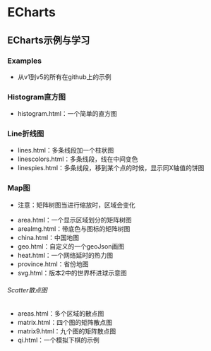 # ECharts

## ECharts示例与学习

### **Examples**
 - 从v1到v5的所有在github上的示例
### Histogram直方图
 - histogram.html：一个简单的直方图
### Line折线图
 - lines.html：多条线段加一个柱状图
 - linescolors.html：多条线段，线在中间变色
 - linespies.html：多条线段，移到某个点的时候，显示同X轴值的饼图
### Map图
 * 注意：矩阵树图当进行缩放时，区域会变化
 - area.html：一个显示区域划分的矩阵树图
 - areaImg.html：带底色与图标的矩阵树图
 - china.html：中国地图
 - geo.html：自定义的一个geoJson画图
 - heat.html：一个网络延时的热力图
 - province.html：省份地图
 - svg.html：版本2中的世界杯进球示意图
###### Scatter散点图
 - areas.html：多个区域的散点图
 - matrix.html：四个图的矩阵散点图
 - matrix9.html：九个图的矩阵散点图
 - qi.html：一个模拟下棋的示例
